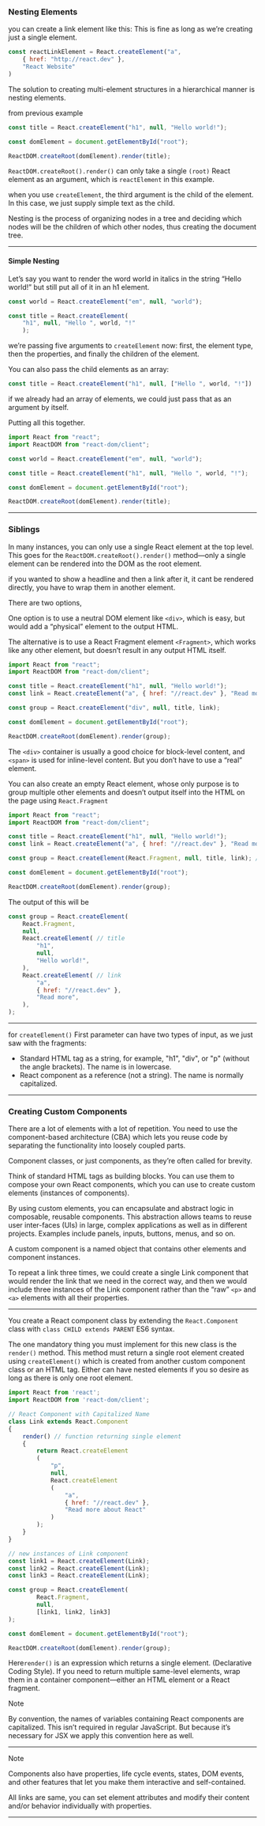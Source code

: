 
### Nesting Elements

you can create a link element like this: This is fine as long as we’re creating just a single element.
```js
const reactLinkElement = React.createElement("a",
	{ href: "http://react.dev" },
	"React Website"
)
```

The solution to creating multi-element structures in a hierarchical manner is nesting elements.

from previous example
```js
const title = React.createElement("h1", null, "Hello world!");

const domElement = document.getElementById("root");

ReactDOM.createRoot(domElement).render(title);
```

`ReactDOM.createRoot().render()` can only take a single `(root)` React element as an argument, which is `reactElement` in this example.

when you use `createElement`, the third argument is the child of the element. In this case, we just supply simple text as the child.

Nesting is the process of organizing nodes in a tree and deciding which nodes will be the children of which other nodes, thus creating the document tree.

___

#### Simple Nesting

Let’s say you want to render the word world in italics in the string “Hello world!” but still put all of it in an h1 element.

```js
const world = React.createElement("em", null, "world");

const title = React.createElement(
	"h1", null, "Hello ", world, "!"
	);
```
we’re passing five arguments to `createElement` now: first, the element type, then the properties, and finally the children of the element.

You can also pass the child elements as an array:
```js
const title = React.createElement("h1", null, ["Hello ", world, "!"])
```

if we already had an array of elements, we could just pass that as an argument by itself.

Putting all this together.
```js
import React from "react";
import ReactDOM from "react-dom/client";

const world = React.createElement("em", null, "world");

const title = React.createElement("h1", null, "Hello ", world, "!");

const domElement = document.getElementById("root");

ReactDOM.createRoot(domElement).render(title);
```

___

### Siblings

In many instances, you can only use a single React element at the top level. This goes for the `ReactDOM.createRoot().render()` method—only a single element can be rendered into the DOM as the root element. 

if you wanted to show a headline and then a link after it, it cant be rendered directly, you have to wrap them in another element.

There are two options, 

One option is to use a neutral DOM element like `<div>`, which is easy, but would add a “physical” element to the output HTML. 

The alternative is to use a React Fragment element `<Fragment>`, which works like any other element, but doesn’t result in any output HTML itself.

```js
import React from "react";
import ReactDOM from "react-dom/client";

const title = React.createElement("h1", null, "Hello world!");
const link = React.createElement("a", { href: "//react.dev" }, "Read more");

const group = React.createElement("div", null, title, link);

const domElement = document.getElementById("root");

ReactDOM.createRoot(domElement).render(group);
```

The `<div>` container is usually a good choice for block-level content, and `<span>` is used for inline-level content. But you don’t have to use a “real” element. 

You can also create an empty React element, whose only purpose is to group multiple other elements and doesn’t output itself into the HTML on the page using `React.Fragment`

```js
import React from "react";
import ReactDOM from "react-dom/client";

const title = React.createElement("h1", null, "Hello world!");
const link = React.createElement("a", { href: "//react.dev" }, "Read more");

const group = React.createElement(React.Fragment, null, title, link); // using Fragment

const domElement = document.getElementById("root");

ReactDOM.createRoot(domElement).render(group);
```

The output of this will be
```js
const group = React.createElement(
	React.Fragment,
	null,
	React.createElement( // title
		"h1",
		null,
		"Hello world!",
	),
	React.createElement( // link
		"a",
		{ href: "//react.dev" },
		"Read more",
	),
);
```


___

for `createElement()` First parameter can have two types of input, as we just saw with the fragments:
* Standard HTML tag as a string, for example, "h1", "div", or "p" (without the angle brackets). The name is in lowercase.
* React component as a reference (not a string). The name is normally capitalized.

___

### Creating Custom Components

There are a lot of elements with a lot of repetition. You need to use the component-based architecture (CBA) which lets you reuse code by separating the functionality into loosely coupled parts.

Component classes, or just components, as they’re often called for brevity.

Think of standard HTML tags as building blocks. You can use them to compose your own React components, which you can use to create custom elements (instances
of components). 

By using custom elements, you can encapsulate and abstract logic in composable, reusable components. This abstraction allows teams to reuse user inter-faces (UIs) in large, complex applications as well as in different projects. Examples include panels, inputs, buttons, menus, and so on.


A custom component is a named object that contains other elements and component instances.

To repeat a link three times, we could create a single Link component that would render the link that we need in the correct way, and then we would include three instances of the Link component rather than the “raw” `<p>` and `<a>` elements with all their properties.

___

You create a React component class by extending the `React.Component` class with `class CHILD extends PARENT` ES6 syntax.

The one mandatory thing you must implement for this new class is the `render()` method. This method must return a single root element created using `createElement()` which is created from another custom component class or an HTML tag. Either can have
nested elements if you so desire as long as there is only one root element.

```js
import React from 'react';
import ReactDOM from 'react-dom/client';

// React Component with Capitalized Name
class Link extends React.Component 
{
	render() // function returning single element
	{
		return React.createElement
		(
			"p",
			null,
			React.createElement
			(
				"a",
				{ href: "//react.dev" },
				"Read more about React"
			)
		);
	}
}

// new instances of Link component
const link1 = React.createElement(Link);
const link2 = React.createElement(Link);
const link3 = React.createElement(Link);

const group = React.createElement(
		React.Fragment,
		null,
		[link1, link2, link3]
);

const domElement = document.getElementById("root");

ReactDOM.createRoot(domElement).render(group);
```

Here`render()` is an expression which returns a single element. (Declarative Coding Style). If you need to return multiple same-level elements, wrap them in a container component—either an HTML element or a
React fragment.

> [!note]
> By convention, the names of variables containing React components are capitalized. This isn’t required in regular JavaScript. But because it’s necessary for JSX we apply this convention here as well.


___

> [!note]
> Components also have properties, life cycle events, states, DOM events, and other features that let you make them interactive and self-contained.

All links are same, you can set element attributes and modify their content and/or behavior individually with properties.

___



